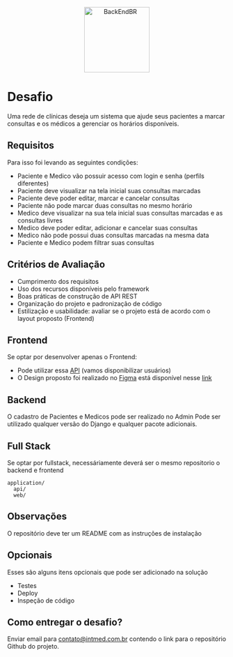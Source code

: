 <p align="center">
  <img src="https://avatars0.githubusercontent.com/u/26383303?s=400&v=4" alt="BackEndBR" width="150" />
</p>

# Desafio
Uma rede de clínicas deseja um sistema que ajude seus pacientes a marcar consultas e os médicos a gerenciar os horários disponíveis.

## Requisitos ##
Para isso foi levando as seguintes condições:
 - Paciente e Medico vão possuir acesso com login e senha (perfils diferentes)
 - Paciente deve visualizar na tela inicial suas consultas marcadas
 - Paciente deve poder editar, marcar e cancelar consultas
 - Paciente não pode marcar duas consultas no mesmo horário
 - Medico deve visualizar na sua tela inicial suas consultas marcadas e as consultas livres
 - Medico deve poder editar, adicionar e cancelar suas consultas
 - Medico não pode possui duas consultas marcadas na mesma data
 - Paciente e Medico podem filtrar suas consultas

## Critérios de Avaliação ##
 - Cumprimento dos requisitos
 - Uso dos recursos disponíveis pelo framework
 - Boas práticas de construção de API REST
 - Organização do projeto e padronização de código
 - Estilização e usabilidade: avaliar se o projeto está de acordo com o layout proposto (Frontend)

## Frontend ## 
Se optar por desenvolver apenas o Frontend:
  - Pode utilizar essa [API](https://developer.github.com/v3/) (vamos disponibilizar usuários)
  - O Design proposto foi realizado no [Figma](https://www.figma.com/) está disponível nesse [link](https://www.figma.com/) 

## Backend ##
O cadastro de Pacientes e Medicos pode ser realizado no Admin 
Pode ser utilizado qualquer versão do Django e qualquer pacote adicionais.

## Full Stack ##
Se optar por fullstack, necessáriamente deverá ser o mesmo repositorio o backend e frontend
```
application/
  api/
  web/
```
## Observações ##
O repositório deve ter um README com as instruções de instalação
  
## Opcionais ##
Esses são alguns itens opcionais que pode ser adicionado na solução
 - Testes
 - Deploy
 - Inspeção de código

## Como entregar o desafio? ##
Enviar email para contato@intmed.com.br contendo o link para o repositório Github do projeto.
